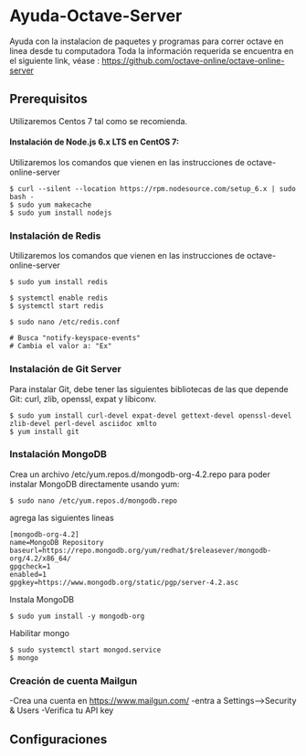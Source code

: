 # Ayuda-Octave-Server
Ayuda con la instalacion de paquetes y programas para correr octave en linea desde tu computadora
Toda la información requerida se encuentra en el siguiente link, véase : https://github.com/octave-online/octave-online-server


## Prerequisitos

Utilizaremos Centos 7 tal como se recomienda. 


#### Instalación de Node.js 6.x LTS en CentOS 7:

Utilizaremos los comandos que vienen en las instrucciones de octave-online-server

~~~
$ curl --silent --location https://rpm.nodesource.com/setup_6.x | sudo bash -
$ sudo yum makecache
$ sudo yum install nodejs
~~~

### Instalación de Redis 

Utilizaremos los comandos que vienen en las instrucciones de octave-online-server

~~~
$ sudo yum install redis

$ systemctl enable redis
$ systemctl start redis

$ sudo nano /etc/redis.conf

# Busca "notify-keyspace-events"
# Cambia el valor a: "Ex"
~~~

### Instalación de Git Server

Para instalar Git, debe tener las siguientes bibliotecas de las que depende Git: curl, zlib, openssl, expat y libiconv. 

~~~
$ sudo yum install curl-devel expat-devel gettext-devel openssl-devel zlib-devel perl-devel asciidoc xmlto
$ yum install git
~~~

### Instalación MongoDB
Crea un archivo /etc/yum.repos.d/mongodb-org-4.2.repo para poder instalar MongoDB directamente usando yum:

~~~
$ sudo nano /etc/yum.repos.d/mongodb.repo
~~~

agrega las siguientes lineas

~~~
[mongodb-org-4.2]
name=MongoDB Repository
baseurl=https://repo.mongodb.org/yum/redhat/$releasever/mongodb-org/4.2/x86_64/
gpgcheck=1
enabled=1
gpgkey=https://www.mongodb.org/static/pgp/server-4.2.asc
~~~
Instala MongoDB
~~~
$ sudo yum install -y mongodb-org
~~~
Habilitar mongo 
~~~
$ sudo systemctl start mongod.service
$ mongo
~~~


### Creación de cuenta Mailgun

-Crea una cuenta en https://www.mailgun.com/ 
-entra a Settings-->Security & Users
-Verifica tu API key

## Configuraciones


